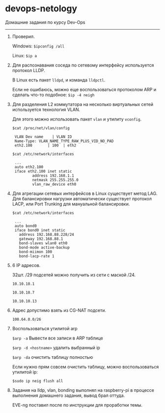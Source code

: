 # devops-netology
Домашние задания по курсу Dev-Ops

------

1. Проверил.

	Windows: `$ipconfig /all`

	Linux: `$ip a`


2. Для распознавания соседа по сетевому интерфейсу используется протокол LLDP.

   В Linux есть пакет `lldpd`, и команда `lldpctl`. 

   Если не ошибаюсь, можно еще воспользоваться протоколом ARP и сделать что-то подобное: `$ip -4 neigh`


3. Для разделения L2 коммутатора на несколько виртуальных сетей используется технология VLAN.

   Для этого можно использовать пакет `vlan` и утилиту `vconfig`.

   `$cat /proc/net/vlan/config`

		VLAN Dev name    | VLAN ID
		Name-Type: VLAN_NAME_TYPE_RAW_PLUS_VID_NO_PAD
		eth2.100       | 100  | eth2

   `$cat /etc/network/interfaces`

		...
		auto eth2.100
		iface eth2.100 inet static
        		address 192.168.1.1
        		netmask 255.255.255.0
       			vlan_raw_device eth0


4. Для агрегации сетевых интерфейсов в Linux существует метод LAG. Для балансировки нагрузки автоматически существует протокол LACP, или Port Trunking для мануальной балансировки.

   `$cat /etc/network/interfaces`

		...
		auto bond0
		iface bond0 inet static
		  address 192.168.88.228/24
		  gateway 192.168.88.1
		  bond-slaves wlan0 eth0
		  bond-mode active-backup
		  bond-miimon 100
		  bond-lacp-rate 1 


5. 6 IP адресов. 

   32шт. /29 подсетей можно получить из сети с маской /24.

   `10.10.10.1`

   `10.10.10.7`

   `10.10.10.13`


6. Адрес допустимо взять из CG-NAT подсети.

   `100.64.0.0/26`
   

7. Воспользоваться утилитой arp

    `$arp -a` Вывести все записи в ARP таблице

    `$arp -d <hostname>` удалить выбранный ip

    `$arp -da` очистить таблицу полностью 

	Если нужно прям совсем очистить таблицу, можно воспользоваться утилитой ip:

    `$sudo ip neig flush all`


8. Задания на lldp, vlan, bonding выполнял на raspberry-pi в процессе выполнения домашнего задания, вывод брал оттуда.

	EVE-ng поставил после по инструкции для проработки темы.


   
   

